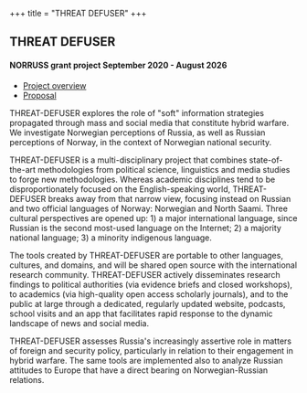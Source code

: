 +++
title = "THREAT DEFUSER"
+++

## THREAT DEFUSER

#### NORRUSS grant project September 2020 - August 2026

- [Project overview](overview.pdf)
- [Proposal](proposal.pdf)

THREAT-DEFUSER explores the role of "soft" information strategies propagated
through mass and social media that constitute hybrid warfare. We investigate
Norwegian perceptions of Russia, as well as Russian perceptions of Norway, in
the context of Norwegian national security.

THREAT-DEFUSER is a
multi-disciplinary project that combines state-of-the-art methodologies from
political science, linguistics and media studies to forge new methodologies.
Whereas academic disciplines tend to be disproportionately focused on the
English-speaking world, THREAT-DEFUSER breaks away from that narrow view,
focusing instead on Russian and two official languages of Norway: Norwegian and
North Saami. Three cultural perspectives are opened up: 1) a major
international language, since Russian is the second most-used language on the
Internet; 2) a majority national language; 3) a minority indigenous language.

The tools created by THREAT-DEFUSER are portable to other languages, cultures,
and domains, and will be shared open source with the international research
community. THREAT-DEFUSER actively disseminates research findings to political
authorities (via evidence briefs and closed workshops), to academics (via
high-quality open access scholarly journals), and to the public at large
through a dedicated, regularly updated website, podcasts, school visits and an
app that facilitates rapid response to the dynamic landscape of news and social
media.

THREAT-DEFUSER assesses Russia's increasingly assertive role in matters
of foreign and security policy, particularly in relation to their engagement in
hybrid warfare. The same tools are implemented also to analyze Russian
attitudes to Europe that have a direct bearing on Norwegian-Russian relations.
